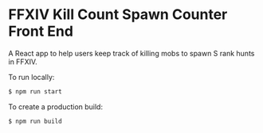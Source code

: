 # FFXIV Kill Count Spawn Counter Front End

A React app to help users keep track of killing mobs to spawn S rank hunts in FFXIV.

To run locally:
```bash
$ npm run start
```

To create a production build:

```bash
$ npm run build
```